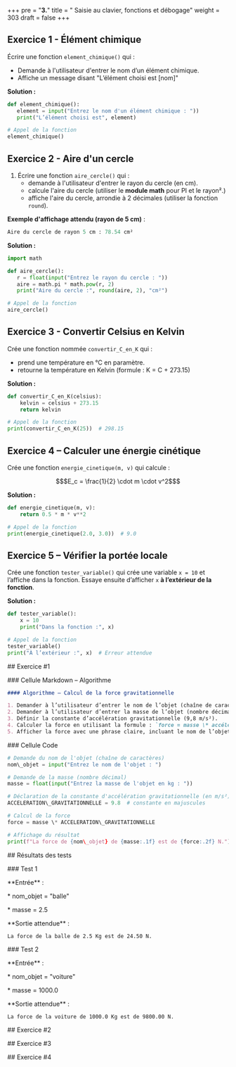 +++
pre = "<b>3.</b>"
title = " Saisie au clavier, fonctions et débogage"
weight = 303
draft = false
+++


## Exercice 1 - Élément chimique

Écrire une fonction `element_chimique()` qui :
* Demande à l'utilisateur d'entrer le nom d’un élément chimique.
* Affiche un message disant "L’élément choisi est \[nom]"

**Solution :**

```python
def element_chimique():
   element = input("Entrez le nom d'un élément chimique : "))
   print("L’élément choisi est", element)

# Appel de la fonction
element_chimique()
```

## Exercice 2 - Aire d'un cercle

1. Écrire une fonction `aire_cercle()` qui :
   * demande à l'utilisateur d'entrer le rayon du cercle (en cm).
   * calcule l'aire du cercle (utiliser le **module math** pour PI et le rayon².)
   * affiche l'aire du cercle, arrondie à 2 décimales (utiliser la fonction `round`).

**Exemple d'affichage attendu (rayon de 5 cm)** :
```python
Aire du cercle de rayon 5 cm : 78.54 cm²
```

**Solution :**

```python
import math

def aire_cercle():
   r = float(input("Entrez le rayon du cercle : "))
   aire = math.pi * math.pow(r, 2)
   print("Aire du cercle :", round(aire, 2), "cm²")

# Appel de la fonction
aire_cercle()
```

## Exercice 3 - Convertir Celsius en Kelvin

Crée une fonction nommée `convertir_C_en_K` qui :

* prend une température en °C en paramètre.
* retourne la température en Kelvin (formule : K = C + 273.15)

**Solution :**

```python
def convertir_C_en_K(celsius):
    kelvin = celsius + 273.15
    return kelvin

# Appel de la fonction
print(convertir_C_en_K(25))  # 298.15
```

## Exercice 4 – Calculer une énergie cinétique

Crée une fonction `energie_cinetique(m, v)` qui calcule :

```math
$E_c = \frac{1}{2} \cdot m \cdot v^2$
```
**Solution :**

```python
def energie_cinetique(m, v):
    return 0.5 * m * v**2

# Appel de la fonction
print(energie_cinetique(2.0, 3.0))  # 9.0
```

## Exercice 5 – Vérifier la portée locale

Crée une fonction `tester_variable()` qui crée une variable `x = 10` et l’affiche dans la fonction.
Essaye ensuite d’afficher `x` **à l’extérieur de la fonction**.

**Solution :**

```python
def tester_variable():
    x = 10
    print("Dans la fonction :", x)

# Appel de la fonction
tester_variable()
print("À l’extérieur :", x)  # Erreur attendue
```


\## Exercice #1



\### Cellule Markdown – Algorithme



```markdown
#### Algorithme – Calcul de la force gravitationnelle

1. Demander à l’utilisateur d’entrer le nom de l’objet (chaîne de caractères).
2. Demander à l’utilisateur d’entrer la masse de l’objet (nombre décimal, en kg).
3. Définir la constante d’accélération gravitationnelle (9,8 m/s²).
4. Calculer la force en utilisant la formule : `force = masse \* accélération`
5. Afficher la force avec une phrase claire, incluant le nom de l’objet et l’unité en N (Newton).
```



\### Cellule Code



```python
# Demande du nom de l'objet (chaîne de caractères)
nom\_objet = input("Entrez le nom de l'objet : ")

# Demande de la masse (nombre décimal)
masse = float(input("Entrez la masse de l'objet en kg : "))

# Déclaration de la constante d'accélération gravitationnelle (en m/s²)
ACCELERATION\_GRAVITATIONNELLE = 9.8  # constante en majuscules

# Calcul de la force
force = masse \* ACCELERATION\_GRAVITATIONNELLE

# Affichage du résultat
print(f"La force de {nom\_objet} de {masse:.1f} est de {force:.2f} N.")
```



\## Résultats des tests



\### Test 1



\*\*Entrée\*\* :



\* nom\_objet = "balle"

\* masse = 2.5



\*\*Sortie attendue\*\* :



```
La force de la balle de 2.5 Kg est de 24.50 N.
```



\### Test 2



\*\*Entrée\*\* :



\* nom\_objet = "voiture"

\* masse = 1000.0



\*\*Sortie attendue\*\* :



```
La force de la voiture de 1000.0 Kg est de 9800.00 N.
```



\## Exercice #2





\## Exercice #3





\## Exercice #4



